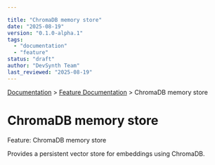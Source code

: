 ```yaml
---

title: "ChromaDB memory store"
date: "2025-08-19"
version: "0.1.0-alpha.1"
tags:
  - "documentation"
  - "feature"
status: "draft"
author: "DevSynth Team"
last_reviewed: "2025-08-19"
---
```

<div class="breadcrumbs">
<a href="../index.md">Documentation</a> &gt; <a href="index.md">Feature Documentation</a> &gt; ChromaDB memory store
</div>

# ChromaDB memory store

Feature: ChromaDB memory store

Provides a persistent vector store for embeddings using ChromaDB.
